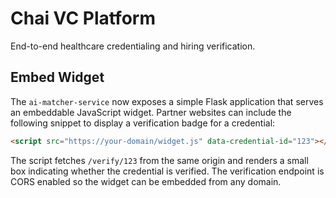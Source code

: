 # Chai VC Platform

End-to-end healthcare credentialing and hiring verification.

## Embed Widget

The `ai-matcher-service` now exposes a simple Flask application that serves
an embeddable JavaScript widget. Partner websites can include the following
snippet to display a verification badge for a credential:

```html
<script src="https://your-domain/widget.js" data-credential-id="123"></script>
```

The script fetches `/verify/123` from the same origin and renders a small box
indicating whether the credential is verified. The verification endpoint is
CORS enabled so the widget can be embedded from any domain.
